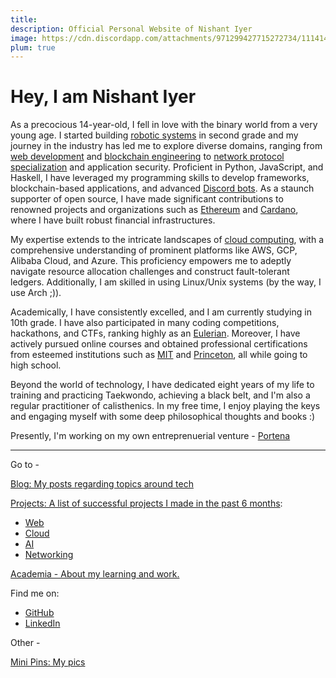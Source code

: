 ```yaml
---
title: 
description: Official Personal Website of Nishant Iyer
image: https://cdn.discordapp.com/attachments/971299427715272734/1114144376311001168/Nishant_Iyer.png
plum: true
---
```


#               Hey, I am Nishant Iyer

As a precocious 14-year-old, I fell in love with the binary world from a very young age. I started building [robotic systems]('https://drive.google.com/drive/folders/1idyy4DyDHI7uGDj3E00iVGRDthxPJJ2b?usp=drive_link') in second grade and my journey in the industry has led me to explore diverse domains, ranging from [web development]('https://nishantiyer.netlify.app/projects#web-apps') and [blockchain engineering]('https://ethereum.org') to [network protocol specialization]('https://nishantiyer.netlify.app/projects#networking') and application security. Proficient in Python, JavaScript, and Haskell, I have leveraged my programming skills to develop frameworks, blockchain-based applications, and advanced [Discord bots]('https://nishantiyer.netlify.app/projects#bots-nlp-transformers'). As a staunch supporter of open source, I have made significant contributions to renowned projects and organizations such as [Ethereum](https://ethereum.org) and [Cardano](https://cardano.org), where I have built robust financial infrastructures.

My expertise extends to the intricate landscapes of [cloud computing](https://nishantiyer.netlify.app/projects#cloud), with a comprehensive understanding of prominent platforms like AWS, GCP, Alibaba Cloud, and Azure. This proficiency empowers me to adeptly navigate resource allocation challenges and construct fault-tolerant ledgers. Additionally, I am skilled in using Linux/Unix systems (by the way, I use Arch ;)).

Academically, I have consistently excelled, and I am currently studying in 10th grade. I have also participated in many coding competitions, hackathons, and CTFs, ranking highly as an [Eulerian]('https://projecteuler.net/about'). Moreover, I have actively pursued online courses and obtained professional certifications from esteemed institutions such as [MIT](https://professional.mit.edu/course-catalog/blockchain-disruptive-technology) and [Princeton](https://www.coursera.org/learn/comparch), all while going to high school.

Beyond the world of technology, I have dedicated eight years of my life to training and practicing Taekwondo, achieving a black belt, and I'm also a regular practitioner of calisthenics. In my free time, I enjoy playing the keys and engaging myself with some deep philosophical thoughts and books :)

Presently, I'm working on my own entreprenuerial venture - [Portena]('https://portena.netlify.app')

---

Go to -

[Blog: My posts regarding topics around tech]('https://nishantiyer.netlify.app/posts')

[Projects: A list of successful projects I made in the past 6 months]('https://nishantiyer.netlify.app/projects'):
- [Web]('https://nishantiyer.netlify.app/projects#web-apps')
- [Cloud]('https://nishantiyer.netlify.app/projects#cloud')
- [AI]('https://nishantiyer.netlify.app/projects#bots-nlp-transformers')
- [Networking]('https://nishantiyer.netlify.app/projects#networking')

[Academia - About my learning and work.]('https://nishantiyer.netlify.app/academia')

Find me on:

- [GitHub](https://github.com/NishantIyer)
- [LinkedIn](https://www.linkedin.com/in/n1sh/)

Other -

[Mini Pins: My pics]('https://nishantiyer.netlify.app/pics')